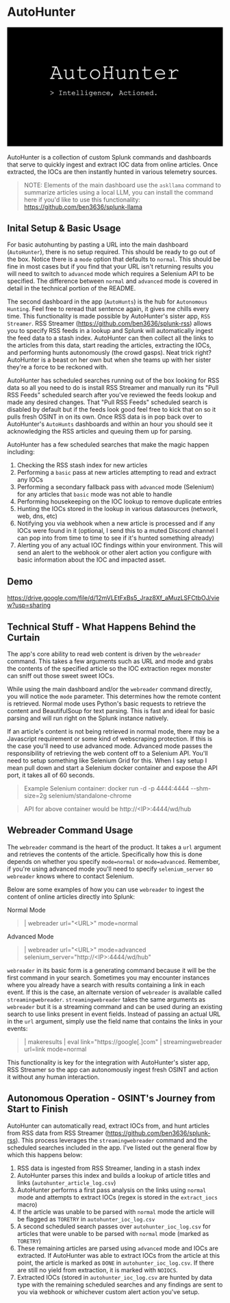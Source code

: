 # AutoHunter
![Alt text](Logo.png)

AutoHunter is a collection of custom Splunk commands and dashboards that serve to quickly ingest and extract IOC data from online articles. Once extracted, the IOCs are then instantly hunted in various telemetry sources.

> NOTE: Elements of the main dashboard use the `askllama` command to summarize articles using a local LLM, you can install the command here if you'd like to use this functionality: https://github.com/ben3636/splunk-llama

## Inital Setup & Basic Usage
For basic autohunting by pasting a URL into the main dashboard (`AutoHunter`), there is no setup required. This should be ready to go out of the box. Notice there is a `mode` option that defaults to `normal`. This should be fine in most cases but if you find that your URL isn't returning results you will need to switch to `advanced` mode which requires a Selenium API to be specified. The difference between `normal` and `advanced` mode is covered in detail in the technical portion of the README.

The second dashboard in the app (`AutoHunts`) is the hub for `Autonomous Hunting`. Feel free to reread that sentence again, it gives me chills every time. This functionality is made possible by AutoHunter's sister app, `RSS Streamer`. RSS Streamer (https://github.com/ben3636/splunk-rss) allows you to specify RSS feeds in a lookup and Splunk will automatically ingest the feed data to a stash index. AutoHunter can then collect all the links to the articles from this data, start reading the articles, extracting the IOCs, and performing hunts autonomously (the crowd gasps). Neat trick right? AutoHunter is a beast on her own but when she teams up with her sister they're a force to be reckoned with. 

AutoHunter has scheduled searches running out of the box looking for RSS data so all you need to do is install RSS Streamer and manually run its "Pull RSS Feeds" scheduled search after you've reviewed the feeds lookup and made any desired changes. That "Pull RSS Feeds" scheduled search is disabled by default but if the feeds look good feel free to kick that on so it pulls fresh OSINT in on its own. Once RSS data is in pop back over to AutoHunter's `AutoHunts` dashboards and within an hour you should see it acknowledging the RSS articles and queuing them up for parsing. 

AutoHunter has a few scheduled searches that make the magic happen including:

1. Checking the RSS stash index for new articles
2. Performing a `basic` pass at new articles attempting to read and extract any IOCs
3. Performing a secondary fallback pass with `advanced` mode (Selenium) for any articles that `basic` mode was not able to handle
4. Performing housekeeping on the IOC lookup to remove duplicate entries
5. Hunting the IOCs stored in the lookup in various datasources (network, web, dns, etc)
6. Notifying you via webhook when a new article is processed and if any IOCs were found in it (optional, I send this to a muted Discord channel I can pop into from time to time to see if it's hunted something already)
7. Alerting you of any actual IOC findings within your environment. This will send an alert to the webhook or other alert action you configure with basic information about the IOC and impacted asset.

## Demo
https://drive.google.com/file/d/12mVLEtFxBs5_Jraz8Xf_aMuzLSFCtbOJ/view?usp=sharing

## Technical Stuff - What Happens Behind the Curtain
The app's core ability to read web content is driven by the `webreader` command. This takes a few arguments such as URL and mode and grabs the contents of the specified article so the IOC extraction regex monster can sniff out those sweet sweet IOCs.

While using the main dashboard and/or the `webreader` command directly, you will notice the `mode` parameter. This determines how the remote content is retrieved. Normal mode uses Python's basic requests to retrieve the content and BeautifulSoup for text parsing. This is fast and ideal for basic parsing and will run right on the Splunk instance natively.

If an article's content is not being retrieved in normal mode, there may be a Javascript requirement or some kind of webscraping protection. If this is the case you'll need to use advanced mode. Advanced mode passes the responsibility of retrieving the web content off to a Selenium API. You'll need to setup something like Selenium Grid for this. When I say setup I mean pull down and start a Selenium docker container and expose the API port, it takes all of 60 seconds.

> Example Selenium container: docker run -d -p 4444:4444 --shm-size=2g selenium/standalone-chrome

> API for above container would be http://\<IP\>:4444/wd/hub

## Webreader Command Usage
The `webreader` command is the heart of the product. It takes a `url` argument and retrieves the contents of the article. Specifically how this is done depends on whether you specify `mode=normal` or `mode=advanced`. Remember, if you're using advanced mode you'll need to specify `selenium_server` so `webreader` knows where to contact Selenium.

Below are some examples of how you can use `webreader` to ingest the content of online articles directly into Splunk:

Normal Mode
> | webreader url="\<URL\>" mode=normal

Advanced Mode
> | webreader url="\<URL\>" mode=advanced selenium_server="http://\<IP\>:4444/wd/hub"

`webreader` in its basic form is a generating command because it will be the first command in your search. Sometimes you may encounter instances where you already have a search with results containing a link in each event. If this is the case, an alternate version of `webreader` is available called `streamingwebreader`. `streamingwebreader` takes the same arguments as `webreader` but it is a streaming command and can be used during an existing search to use links present in event fields. Instead of passing an actual URL in the `url` argument, simply use the field name that contains the links in your events:

> | makeresults | eval link="https://google[.]com" | streamingwebreader url=link mode=normal

This functionality is key for the integration with AutoHunter's sister app, RSS Streamer so the app can autonomously ingest fresh OSINT and action it without any human interaction.

## Autonomous Operation - OSINT's Journey from Start to Finish
AutoHunter can automatically read, extract IOCs from, and hunt articles from RSS data from RSS Streamer (https://github.com/ben3636/splunk-rss). This process leverages the `streamingwebreader` command and the scheduled searches included in the app. I've listed out the general flow by which this happens below:

1. RSS data is ingested from RSS Streamer, landing in a stash index
2. AutoHunter parses this index and builds a lookup of article titles and links (`autohunter_article_log.csv`)
3. AutoHunter performs a first pass analysis on the links using `normal` mode and attempts to extract IOCs (regex is stored in the `extract_iocs` macro)
4. If the article was unable to be parsed with `normal` mode the article will be flagged as `TORETRY` in `autohunter_ioc_log.csv`
5. A second scheduled search passes over `autohunter_ioc_log.csv` for articles that were unable to be parsed with `normal` mode (marked as `TORETRY`)
6. These remaining articles are parsed using `advanced` mode and IOCs are extracted. If AutoHunter was able to extract IOCs from the article at this point, the article is marked as `DONE` in `autohunter_ioc_log.csv`. If there are still no yield from extraction, it is marked with `NOIOCS`.
7. Extracted IOCs (stored in `autohunter_ioc_log.csv` are hunted by data type with the remaining scheduled searches and any findings are sent to you via webhook or whichever custom alert action you've setup.
